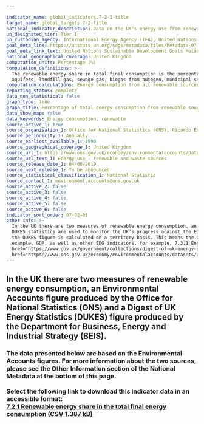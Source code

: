 ```yaml
---

indicator_name: global_indicators.7-2-1-title
target_name: global_targets.7-2-title
national_indicator_description: Data on the UK's energy use from renewable and waste sources.
un_designated_tier: Tier I
un_custodian_agency: International Energy Agency (IEA), United Nations Statistics Division (UNSD), United Nations' inter-agency mechanism on energy (UN Energy) and the SE4ALL Global Tracking Framework Consortium
goal_meta_link: https://unstats.un.org/sdgs/metadata/files/Metadata-07-02-01.pdf 
goal_meta_link_text: United Nations Sustainable Development Goals Metadata (PDF 216 KB)
national_geographical_coverage: United Kingdom
computation_units: Percentage (%)
computation_definitions: >-
  The renewable energy share in total final consumption is the percentage of final consumption of energy that is derived from renewable resources. Renewable energy consumption includes consumption of energy derived from hydroelectric power, wind, wave, tidal, solar photovoltaic, geothermal
  aquifers, landfill gas, sewage gas, biogas from autogen, municipal solid waste, poultry litter, straw, wood, charcoal, liquid bio-fuels, bioethanol, biodiesel and biomass.
computation_calculations: Energy consumption from all renewable sources/Total energy consumption (*100).
reporting_status: complete
data_non_statistical: false
graph_type: line
graph_title: Percentage of total energy consumption from renewable sources
data_show_map: false
data_keywords: Energy consumption, renewable
source_active_1: true
source_organisation_1: Office for National Statistics (ONS), Ricardo Energy and Environment
source_periodicity_1: Annually
source_earliest_available_1: 1990
source_geographical_coverage_1: United Kingdom
source_url_1: https://www.ons.gov.uk/economy/environmentalaccounts/datasets/ukenvironmentalaccountsenergyconsumptionfromrenewableandwastesources
source_url_text_1: Energy use - renewable and waste sources
source_release_date_1: 04/06/2019
source_next_release_1: To be announced
source_statistical_classification_1: National Statistic
source_contact_1: environment.accounts@ons.gov.uk 
source_active_2: false
source_active_3: false
source_active_4: false
source_active_5: false
source_active_6: false
indicator_sort_order: 07-02-01
other info: >-
  In the UK there are two measures of renewable energy consumption, an Environmental Accounts figure produced by the Office for National Statistics (ONS) and a Digest of UK Energy Statistics (DUKES) figure produced by the Department for Business, Energy and Industrial Strategy (BEIS). The
  DUKES statistics are used to monitor the UK’s progress against the EU Renewable Energy Directive. The ONS National Accounts statistics are compliant with the definitions of the UN System of Environmental Economic Accounting. The ONS statistic is calculated on a residency basis, whereas
  the DUKES figure is calculated on a territory basis. This means the ONS statistic uses data relating to UK residents and UK-registered businesses, regardless of whether they are based in the UK or overseas. This makes the ONS statistic comparable to other National Account statistics, for
  example, GDP, as well as other SDG indicators, for example, 7.3.1 Energy intensity measured in terms of primary energy and GDP. For this reason, the ONS figures have been displayed here. You can find the DUKES dataset produced by BEIS <a
  href="https://www.gov.uk/government/collections/digest-of-uk-energy-statistics-dukes">here</a>. The ONS also produce a bridging table to aid with comparisons between the two measures, which can be found <a
  href="https://www.ons.gov.uk/economy/environmentalaccounts/datasets/ukenvironmentalaccountsenergybridging">here</a>. Data follows the UN specification for this indicator. This indicator has been identified in collaboration with topic experts.
---
```

## In the UK there are two measures of renewable energy consumption, an Environmental Accounts figure produced by the Office for National Statistics (ONS) and a Digest of UK Energy Statistics (DUKES) figure produced by the Department for Business, Energy and Industrial Strategy (BEIS).

### The data presented below are based on the Environmental Accounts figures. For more information about the two sources, please see the Other Information section of the National Metadata at the bottom of this page.<br><br>Select the following link to download this indicator data in an accessible format:<br>[7.2.1 Renewable energy share in the total final energy consumption (CSV 1.387 kB)](https://sustainabledevelopment-uk.github.io/sdg-data/data/7-2-1.csv)